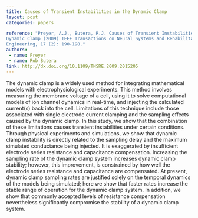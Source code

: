 ```yaml
---
title: Causes of Transient Instabilities in the Dynamic Clamp
layout: post
categories: papers

reference: "Preyer, A.J., Butera, R.J. Causes of Transient Instabilities in the
Dynamic Clamp (2009) IEEE Transactions on Neural Systems and Rehabilitation
Engineering, 17 (2): 190-198."
authors: 
 - name: Preyer
 - name: Rob Butera
link: http://dx.doi.org/10.1109/TNSRE.2009.2015205
---
```


The dynamic clamp is a widely used method for integrating mathematical models
with electrophysiological experiments. This method involves measuring the
membrane voltage of a cell, using it to solve computational models of ion
channel dynamics in real-time, and injecting the calculated current(s) back
into the cell. Limitations of this technique include those associated with
single electrode current clamping and the sampling effects caused by the
dynamic clamp. In this study, we show that the combination of these limitations
causes transient instabilities under certain conditions. Through physical
experiments and simulations, we show that dynamic clamp instability is directly
related to the sampling delay and the maximum simulated conductance being
injected. It is exaggerated by insufficient electrode series resistance and
capacitance compensation. Increasing the sampling rate of the dynamic clamp
system increases dynamic clamp stability; however, this improvement, is
constrained by how well the electrode series resistance and capacitance are
compensated. At present, dynamic clamp sampling rates are justified solely on
the temporal dynamics of the models being simulated; here we show that faster
rates increase the stable range of operation for the dynamic clamp system. In
addition, we show that commonly accepted levels of resistance compensation
nevertheless significantly compromise the stability of a dynamic clamp system.
